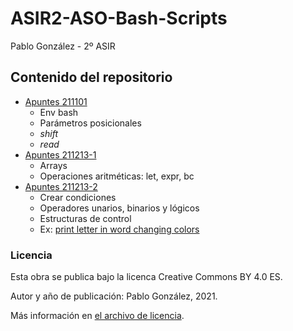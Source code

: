 # ASIR2-ASO-Bash-Scripts

Pablo González - 2º ASIR

## Contenido del repositorio
* [Apuntes 211101](./apuntes/211201.md)
    * Env bash
    * Parámetros posicionales
    * *shift*
    * *read*
* [Apuntes 211213-1](./apuntes/211213-1.md)
    * Arrays 
    * Operaciones aritméticas: let, expr, bc
* [Apuntes 211213-2](./apuntes/211213-2.md)
    * Crear condiciones
    * Operadores unarios, binarios y lógicos
    * Estructuras de control
    * Ex: [print letter in word changing colors](./ejemplos/ex-211213-2.sh)

### Licencia
Esta obra se publica bajo la licenca Creative Commons BY 4.0 ES.

Autor y año de publicación: Pablo González, 2021.

Más información en [el archivo de licencia](./license.md).